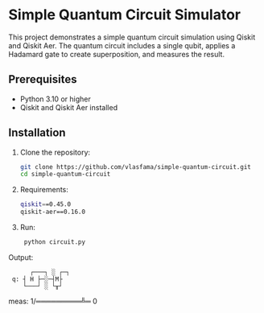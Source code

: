 # Simple Quantum Circuit Simulator

This project demonstrates a simple quantum circuit simulation using Qiskit and Qiskit Aer. The quantum circuit includes a single qubit, applies a Hadamard gate to create superposition, and measures the result.

## Prerequisites

- Python 3.10 or higher
- Qiskit and Qiskit Aer installed

## Installation

1. Clone the repository:

   ```bash
   git clone https://github.com/vlasfama/simple-quantum-circuit.git
   cd simple-quantum-circuit
   ```

2. Requirements:

    ```bash
    qiskit==0.45.0
    qiskit-aer==0.16.0
    ```

3. Run:

     ```bash
      python circuit.py
    ```

  Output:

          ┌───┐ ░ ┌─┐
     q: ┤ H ├─░─┤M├
        └───┘ ░ └╥┘
meas: 1/═════════╩═
                 0
  